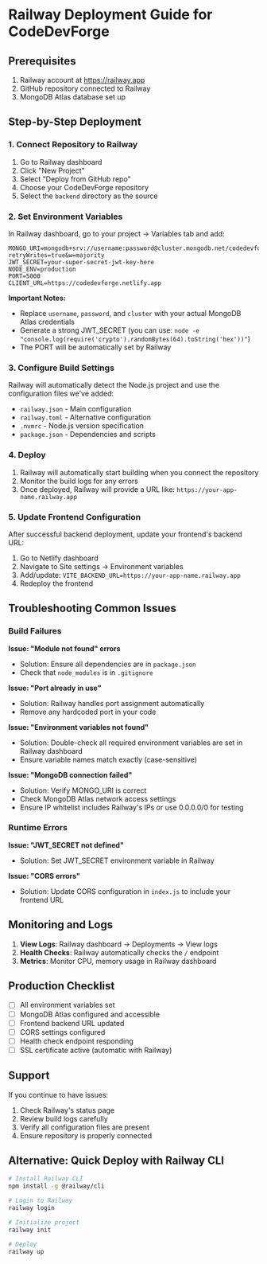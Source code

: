 # Railway Deployment Guide for CodeDevForge

## Prerequisites

1. Railway account at https://railway.app
2. GitHub repository connected to Railway
3. MongoDB Atlas database set up

## Step-by-Step Deployment

### 1. Connect Repository to Railway

1. Go to Railway dashboard
2. Click "New Project"
3. Select "Deploy from GitHub repo"
4. Choose your CodeDevForge repository
5. Select the `backend` directory as the source

### 2. Set Environment Variables

In Railway dashboard, go to your project → Variables tab and add:

```
MONGO_URI=mongodb+srv://username:password@cluster.mongodb.net/codedevforge?retryWrites=true&w=majority
JWT_SECRET=your-super-secret-jwt-key-here
NODE_ENV=production
PORT=5000
CLIENT_URL=https://codedevforge.netlify.app
```

**Important Notes:**

- Replace `username`, `password`, and `cluster` with your actual MongoDB Atlas credentials
- Generate a strong JWT_SECRET (you can use: `node -e "console.log(require('crypto').randomBytes(64).toString('hex'))"`)
- The PORT will be automatically set by Railway

### 3. Configure Build Settings

Railway will automatically detect the Node.js project and use the configuration files we've added:

- `railway.json` - Main configuration
- `railway.toml` - Alternative configuration
- `.nvmrc` - Node.js version specification
- `package.json` - Dependencies and scripts

### 4. Deploy

1. Railway will automatically start building when you connect the repository
2. Monitor the build logs for any errors
3. Once deployed, Railway will provide a URL like: `https://your-app-name.railway.app`

### 5. Update Frontend Configuration

After successful backend deployment, update your frontend's backend URL:

1. Go to Netlify dashboard
2. Navigate to Site settings → Environment variables
3. Add/update: `VITE_BACKEND_URL=https://your-app-name.railway.app`
4. Redeploy the frontend

## Troubleshooting Common Issues

### Build Failures

**Issue: "Module not found" errors**

- Solution: Ensure all dependencies are in `package.json`
- Check that `node_modules` is in `.gitignore`

**Issue: "Port already in use"**

- Solution: Railway handles port assignment automatically
- Remove any hardcoded port in your code

**Issue: "Environment variables not found"**

- Solution: Double-check all required environment variables are set in Railway dashboard
- Ensure variable names match exactly (case-sensitive)

**Issue: "MongoDB connection failed"**

- Solution: Verify MONGO_URI is correct
- Check MongoDB Atlas network access settings
- Ensure IP whitelist includes Railway's IPs or use 0.0.0.0/0 for testing

### Runtime Errors

**Issue: "JWT_SECRET not defined"**

- Solution: Set JWT_SECRET environment variable in Railway

**Issue: "CORS errors"**

- Solution: Update CORS configuration in `index.js` to include your frontend URL

## Monitoring and Logs

1. **View Logs**: Railway dashboard → Deployments → View logs
2. **Health Checks**: Railway automatically checks the `/` endpoint
3. **Metrics**: Monitor CPU, memory usage in Railway dashboard

## Production Checklist

- [ ] All environment variables set
- [ ] MongoDB Atlas configured and accessible
- [ ] Frontend backend URL updated
- [ ] CORS settings configured
- [ ] Health check endpoint responding
- [ ] SSL certificate active (automatic with Railway)

## Support

If you continue to have issues:

1. Check Railway's status page
2. Review build logs carefully
3. Verify all configuration files are present
4. Ensure repository is properly connected

## Alternative: Quick Deploy with Railway CLI

```bash
# Install Railway CLI
npm install -g @railway/cli

# Login to Railway
railway login

# Initialize project
railway init

# Deploy
railway up
```

